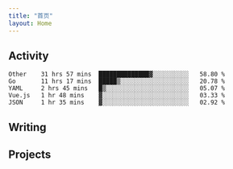 ```yaml
---
title: "首页"
layout: Home
---
```


## Activity
<!--START_SECTION:waka-->
```text
Other    31 hrs 57 mins  ██████████████▓░░░░░░░░░░   58.80 % 
Go       11 hrs 17 mins  █████▒░░░░░░░░░░░░░░░░░░░   20.78 % 
YAML     2 hrs 45 mins   █▒░░░░░░░░░░░░░░░░░░░░░░░   05.07 % 
Vue.js   1 hr 48 mins    ▓░░░░░░░░░░░░░░░░░░░░░░░░   03.33 % 
JSON     1 hr 35 mins    ▓░░░░░░░░░░░░░░░░░░░░░░░░   02.92 % 
```
<!--END_SECTION:waka-->

## Writing
<PindedPosts />

## Projects
<Projects />
